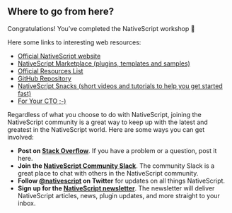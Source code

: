 ## Where to go from here?

Congratulations! You’ve completed the NativeScript workshop 🎉

Here some links to interesting web resources:

 * [Official NativeScript website](https://nativescript.org)
 * [NativeScript Marketplace (plugins, templates and samples)](https://market.nativescript.org)
 * [Official Resources List](https://www.nativescript.org/resources)
 * [GitHub Repository](https://github.com/NativeScript/NativeScript)
 * [NativeScript Snacks (short videos and tutorials to help you get started fast)](http://www.nativescriptsnacks.com)
 * [For Your CTO ;-)](https://www.nativescript.org/ctos-guide)


Regardless of what you choose to do with NativeScript, joining the NativeScript community is a great way to keep up with 
the latest and greatest in the NativeScript world. Here are some ways you can get involved:

 * **Post on [Stack Overflow](https://stackoverflow.com/questions/tagged/nativescript)**. If you have a problem or a 
question, post it here.
 * **Join the [NativeScript Community Slack](http://developer.telerik.com/wp-login.php?action=slack-invitation)**. 
The community Slack is a great place to chat with others in the NativeScript community.
 * **Follow [@nativescript](https://twitter.com/nativescript) on Twitter** for updates on all things NativeScript.
 * **Sign up for the [NativeScript newsletter](https://www.nativescript.org/nativescript-newsletter)**. 
The newsletter will deliver NativeScript articles, news, plugin updates, and more straight to your inbox.


